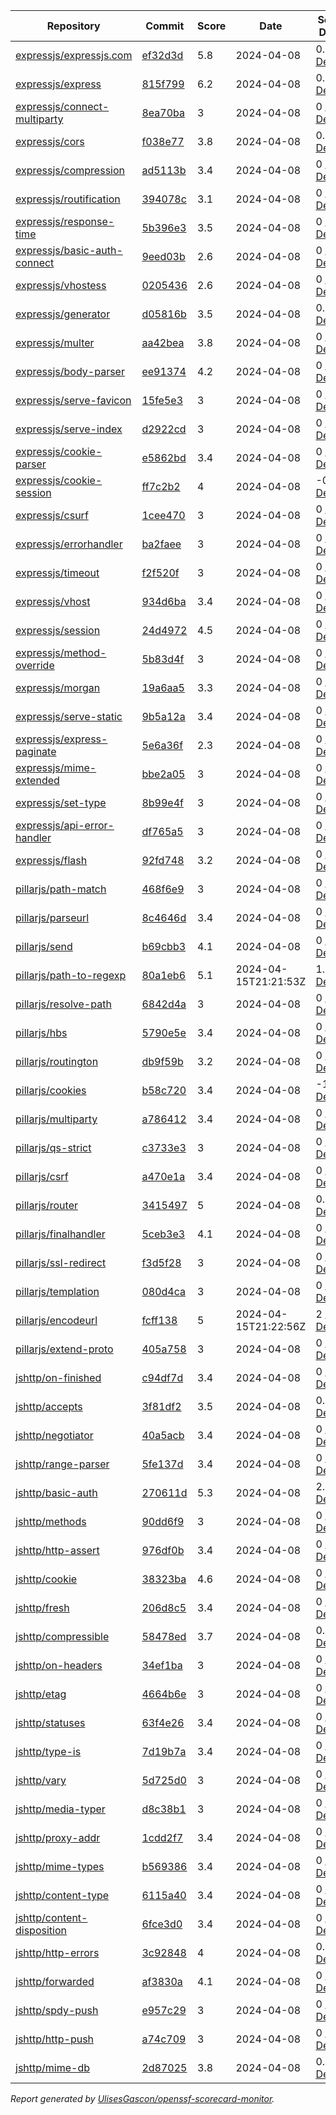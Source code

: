 <!-- OPENSSF-SCORECARD-MONITOR:START -->

| Repository | Commit | Score | Date | Score Delta | Report | StepSecurity |
| -- | -- | -- | -- | -- | -- | -- |
| [expressjs/expressjs.com](https://github.com/expressjs/expressjs.com) | [ef32d3d](https://github.com/expressjs/expressjs.com/commit/ef32d3da6bc087a837d5b5eaab8ef961fe2c5c46) | 5.8 | 2024-04-08 | 0.1 / [Details](https://kooltheba.github.io/openssf-scorecard-api-visualizer/#/projects/github.com/expressjs/expressjs.com/compare/9afb59956010574d93038879d7588d9ce539dd04/ef32d3da6bc087a837d5b5eaab8ef961fe2c5c46) | [View](https://kooltheba.github.io/openssf-scorecard-api-visualizer/#/projects/github.com/expressjs/expressjs.com/commit/ef32d3da6bc087a837d5b5eaab8ef961fe2c5c46) | [Fix it](https://app.stepsecurity.io/securerepo?repo=expressjs/expressjs.com) |
| [expressjs/express](https://github.com/expressjs/express) | [815f799](https://github.com/expressjs/express/commit/815f799310a5627c000d4a5156c1c958e4947b4c) | 6.2 | 2024-04-08 | 0.8 / [Details](https://kooltheba.github.io/openssf-scorecard-api-visualizer/#/projects/github.com/expressjs/express/compare/084e36506a18774f85206a65d8da04dc1107fc1b/815f799310a5627c000d4a5156c1c958e4947b4c) | [View](https://kooltheba.github.io/openssf-scorecard-api-visualizer/#/projects/github.com/expressjs/express/commit/815f799310a5627c000d4a5156c1c958e4947b4c) | [Fix it](https://app.stepsecurity.io/securerepo?repo=expressjs/express) |
| [expressjs/connect-multiparty](https://github.com/expressjs/connect-multiparty) | [8ea70ba](https://github.com/expressjs/connect-multiparty/commit/8ea70ba187673075148d10d7aa80fc113177567a) | 3 | 2024-04-08 | 0 / [Details](https://kooltheba.github.io/openssf-scorecard-api-visualizer/#/projects/github.com/expressjs/connect-multiparty/compare/8ea70ba187673075148d10d7aa80fc113177567a/8ea70ba187673075148d10d7aa80fc113177567a) | [View](https://kooltheba.github.io/openssf-scorecard-api-visualizer/#/projects/github.com/expressjs/connect-multiparty/commit/8ea70ba187673075148d10d7aa80fc113177567a) | [Fix it](https://app.stepsecurity.io/securerepo?repo=expressjs/connect-multiparty) |
| [expressjs/cors](https://github.com/expressjs/cors) | [f038e77](https://github.com/expressjs/cors/commit/f038e7722838fd83935674aa8c5bf452766741fb) | 3.8 | 2024-04-08 | 0.1 / [Details](https://kooltheba.github.io/openssf-scorecard-api-visualizer/#/projects/github.com/expressjs/cors/compare/f038e7722838fd83935674aa8c5bf452766741fb/f038e7722838fd83935674aa8c5bf452766741fb) | [View](https://kooltheba.github.io/openssf-scorecard-api-visualizer/#/projects/github.com/expressjs/cors/commit/f038e7722838fd83935674aa8c5bf452766741fb) | [Fix it](https://app.stepsecurity.io/securerepo?repo=expressjs/cors) |
| [expressjs/compression](https://github.com/expressjs/compression) | [ad5113b](https://github.com/expressjs/compression/commit/ad5113b98cafe1382a0ece30bb4673707ac59ce7) | 3.4 | 2024-04-08 | 0 / [Details](https://kooltheba.github.io/openssf-scorecard-api-visualizer/#/projects/github.com/expressjs/compression/compare/ad5113b98cafe1382a0ece30bb4673707ac59ce7/ad5113b98cafe1382a0ece30bb4673707ac59ce7) | [View](https://kooltheba.github.io/openssf-scorecard-api-visualizer/#/projects/github.com/expressjs/compression/commit/ad5113b98cafe1382a0ece30bb4673707ac59ce7) | [Fix it](https://app.stepsecurity.io/securerepo?repo=expressjs/compression) |
| [expressjs/routification](https://github.com/expressjs/routification) | [394078c](https://github.com/expressjs/routification/commit/394078c1844be7dea9a6c9830490204b708e4422) | 3.1 | 2024-04-08 | 0 / [Details](https://kooltheba.github.io/openssf-scorecard-api-visualizer/#/projects/github.com/expressjs/routification/compare/394078c1844be7dea9a6c9830490204b708e4422/394078c1844be7dea9a6c9830490204b708e4422) | [View](https://kooltheba.github.io/openssf-scorecard-api-visualizer/#/projects/github.com/expressjs/routification/commit/394078c1844be7dea9a6c9830490204b708e4422) | [Fix it](https://app.stepsecurity.io/securerepo?repo=expressjs/routification) |
| [expressjs/response-time](https://github.com/expressjs/response-time) | [5b396e3](https://github.com/expressjs/response-time/commit/5b396e3c87420bdc5a1bd283495de54d4ded4abf) | 3.5 | 2024-04-08 | 0 / [Details](https://kooltheba.github.io/openssf-scorecard-api-visualizer/#/projects/github.com/expressjs/response-time/compare/5b396e3c87420bdc5a1bd283495de54d4ded4abf/5b396e3c87420bdc5a1bd283495de54d4ded4abf) | [View](https://kooltheba.github.io/openssf-scorecard-api-visualizer/#/projects/github.com/expressjs/response-time/commit/5b396e3c87420bdc5a1bd283495de54d4ded4abf) | [Fix it](https://app.stepsecurity.io/securerepo?repo=expressjs/response-time) |
| [expressjs/basic-auth-connect](https://github.com/expressjs/basic-auth-connect) | [9eed03b](https://github.com/expressjs/basic-auth-connect/commit/9eed03bf5edd5fb730d07cc5af0875d4dcf8bd19) | 2.6 | 2024-04-08 | 0 / [Details](https://kooltheba.github.io/openssf-scorecard-api-visualizer/#/projects/github.com/expressjs/basic-auth-connect/compare/9eed03bf5edd5fb730d07cc5af0875d4dcf8bd19/9eed03bf5edd5fb730d07cc5af0875d4dcf8bd19) | [View](https://kooltheba.github.io/openssf-scorecard-api-visualizer/#/projects/github.com/expressjs/basic-auth-connect/commit/9eed03bf5edd5fb730d07cc5af0875d4dcf8bd19) | [Fix it](https://app.stepsecurity.io/securerepo?repo=expressjs/basic-auth-connect) |
| [expressjs/vhostess](https://github.com/expressjs/vhostess) | [0205436](https://github.com/expressjs/vhostess/commit/0205436e583dab87309b4f1c4de8dc5def338021) | 2.6 | 2024-04-08 | 0 / [Details](https://kooltheba.github.io/openssf-scorecard-api-visualizer/#/projects/github.com/expressjs/vhostess/compare/0205436e583dab87309b4f1c4de8dc5def338021/0205436e583dab87309b4f1c4de8dc5def338021) | [View](https://kooltheba.github.io/openssf-scorecard-api-visualizer/#/projects/github.com/expressjs/vhostess/commit/0205436e583dab87309b4f1c4de8dc5def338021) | [Fix it](https://app.stepsecurity.io/securerepo?repo=expressjs/vhostess) |
| [expressjs/generator](https://github.com/expressjs/generator) | [d05816b](https://github.com/expressjs/generator/commit/d05816b936a4d292641a6168390e6ce6a4da328b) | 3.5 | 2024-04-08 | 0.1 / [Details](https://kooltheba.github.io/openssf-scorecard-api-visualizer/#/projects/github.com/expressjs/generator/compare/f20bb379dd5bfb6e0f29996de83a271827c396d0/d05816b936a4d292641a6168390e6ce6a4da328b) | [View](https://kooltheba.github.io/openssf-scorecard-api-visualizer/#/projects/github.com/expressjs/generator/commit/d05816b936a4d292641a6168390e6ce6a4da328b) | [Fix it](https://app.stepsecurity.io/securerepo?repo=expressjs/generator) |
| [expressjs/multer](https://github.com/expressjs/multer) | [aa42bea](https://github.com/expressjs/multer/commit/aa42bea6ac7d0cb8fcb279b15a7278cda805dc63) | 3.8 | 2024-04-08 | 0 / [Details](https://kooltheba.github.io/openssf-scorecard-api-visualizer/#/projects/github.com/expressjs/multer/compare/aa42bea6ac7d0cb8fcb279b15a7278cda805dc63/aa42bea6ac7d0cb8fcb279b15a7278cda805dc63) | [View](https://kooltheba.github.io/openssf-scorecard-api-visualizer/#/projects/github.com/expressjs/multer/commit/aa42bea6ac7d0cb8fcb279b15a7278cda805dc63) | [Fix it](https://app.stepsecurity.io/securerepo?repo=expressjs/multer) |
| [expressjs/body-parser](https://github.com/expressjs/body-parser) | [ee91374](https://github.com/expressjs/body-parser/commit/ee91374eae1555af679550b1d2fb5697d9924109) | 4.2 | 2024-04-08 | 0 / [Details](https://kooltheba.github.io/openssf-scorecard-api-visualizer/#/projects/github.com/expressjs/body-parser/compare/ee91374eae1555af679550b1d2fb5697d9924109/ee91374eae1555af679550b1d2fb5697d9924109) | [View](https://kooltheba.github.io/openssf-scorecard-api-visualizer/#/projects/github.com/expressjs/body-parser/commit/ee91374eae1555af679550b1d2fb5697d9924109) | [Fix it](https://app.stepsecurity.io/securerepo?repo=expressjs/body-parser) |
| [expressjs/serve-favicon](https://github.com/expressjs/serve-favicon) | [15fe5e3](https://github.com/expressjs/serve-favicon/commit/15fe5e3837cef1e88cb4d1112bc2a23674b4834b) | 3 | 2024-04-08 | 0 / [Details](https://kooltheba.github.io/openssf-scorecard-api-visualizer/#/projects/github.com/expressjs/serve-favicon/compare/15fe5e3837cef1e88cb4d1112bc2a23674b4834b/15fe5e3837cef1e88cb4d1112bc2a23674b4834b) | [View](https://kooltheba.github.io/openssf-scorecard-api-visualizer/#/projects/github.com/expressjs/serve-favicon/commit/15fe5e3837cef1e88cb4d1112bc2a23674b4834b) | [Fix it](https://app.stepsecurity.io/securerepo?repo=expressjs/serve-favicon) |
| [expressjs/serve-index](https://github.com/expressjs/serve-index) | [d2922cd](https://github.com/expressjs/serve-index/commit/d2922cd872f8038d4d4c60d936954c35200cfbad) | 3 | 2024-04-08 | 0 / [Details](https://kooltheba.github.io/openssf-scorecard-api-visualizer/#/projects/github.com/expressjs/serve-index/compare/d2922cd872f8038d4d4c60d936954c35200cfbad/d2922cd872f8038d4d4c60d936954c35200cfbad) | [View](https://kooltheba.github.io/openssf-scorecard-api-visualizer/#/projects/github.com/expressjs/serve-index/commit/d2922cd872f8038d4d4c60d936954c35200cfbad) | [Fix it](https://app.stepsecurity.io/securerepo?repo=expressjs/serve-index) |
| [expressjs/cookie-parser](https://github.com/expressjs/cookie-parser) | [e5862bd](https://github.com/expressjs/cookie-parser/commit/e5862bdb0c1130450a5b50bc07719becf0ab8c81) | 3.4 | 2024-04-08 | 0 / [Details](https://kooltheba.github.io/openssf-scorecard-api-visualizer/#/projects/github.com/expressjs/cookie-parser/compare/e5862bdb0c1130450a5b50bc07719becf0ab8c81/e5862bdb0c1130450a5b50bc07719becf0ab8c81) | [View](https://kooltheba.github.io/openssf-scorecard-api-visualizer/#/projects/github.com/expressjs/cookie-parser/commit/e5862bdb0c1130450a5b50bc07719becf0ab8c81) | [Fix it](https://app.stepsecurity.io/securerepo?repo=expressjs/cookie-parser) |
| [expressjs/cookie-session](https://github.com/expressjs/cookie-session) | [ff7c2b2](https://github.com/expressjs/cookie-session/commit/ff7c2b2a9ec223632f83b0eb67a1bd2498d044bd) | 4 | 2024-04-08 | -0.4 / [Details](https://kooltheba.github.io/openssf-scorecard-api-visualizer/#/projects/github.com/expressjs/cookie-session/compare/ff7c2b2a9ec223632f83b0eb67a1bd2498d044bd/ff7c2b2a9ec223632f83b0eb67a1bd2498d044bd) | [View](https://kooltheba.github.io/openssf-scorecard-api-visualizer/#/projects/github.com/expressjs/cookie-session/commit/ff7c2b2a9ec223632f83b0eb67a1bd2498d044bd) | [Fix it](https://app.stepsecurity.io/securerepo?repo=expressjs/cookie-session) |
| [expressjs/csurf](https://github.com/expressjs/csurf) | [1cee470](https://github.com/expressjs/csurf/commit/1cee470c2781727a5cf25a24c4f0fd3207a3ff2b) | 3 | 2024-04-08 | 0 / [Details](https://kooltheba.github.io/openssf-scorecard-api-visualizer/#/projects/github.com/expressjs/csurf/compare/1cee470c2781727a5cf25a24c4f0fd3207a3ff2b/1cee470c2781727a5cf25a24c4f0fd3207a3ff2b) | [View](https://kooltheba.github.io/openssf-scorecard-api-visualizer/#/projects/github.com/expressjs/csurf/commit/1cee470c2781727a5cf25a24c4f0fd3207a3ff2b) | [Fix it](https://app.stepsecurity.io/securerepo?repo=expressjs/csurf) |
| [expressjs/errorhandler](https://github.com/expressjs/errorhandler) | [ba2faee](https://github.com/expressjs/errorhandler/commit/ba2faeec66e8feaa8028c2adeb45b9ca03b70664) | 3 | 2024-04-08 | 0 / [Details](https://kooltheba.github.io/openssf-scorecard-api-visualizer/#/projects/github.com/expressjs/errorhandler/compare/ba2faeec66e8feaa8028c2adeb45b9ca03b70664/ba2faeec66e8feaa8028c2adeb45b9ca03b70664) | [View](https://kooltheba.github.io/openssf-scorecard-api-visualizer/#/projects/github.com/expressjs/errorhandler/commit/ba2faeec66e8feaa8028c2adeb45b9ca03b70664) | [Fix it](https://app.stepsecurity.io/securerepo?repo=expressjs/errorhandler) |
| [expressjs/timeout](https://github.com/expressjs/timeout) | [f2f520f](https://github.com/expressjs/timeout/commit/f2f520f335f2f2ae255d4778e908e8d38e3a4e68) | 3 | 2024-04-08 | 0 / [Details](https://kooltheba.github.io/openssf-scorecard-api-visualizer/#/projects/github.com/expressjs/timeout/compare/f2f520f335f2f2ae255d4778e908e8d38e3a4e68/f2f520f335f2f2ae255d4778e908e8d38e3a4e68) | [View](https://kooltheba.github.io/openssf-scorecard-api-visualizer/#/projects/github.com/expressjs/timeout/commit/f2f520f335f2f2ae255d4778e908e8d38e3a4e68) | [Fix it](https://app.stepsecurity.io/securerepo?repo=expressjs/timeout) |
| [expressjs/vhost](https://github.com/expressjs/vhost) | [934d6ba](https://github.com/expressjs/vhost/commit/934d6ba704eaa0e42033d274044182ce5cb8bd76) | 3.4 | 2024-04-08 | 0 / [Details](https://kooltheba.github.io/openssf-scorecard-api-visualizer/#/projects/github.com/expressjs/vhost/compare/934d6ba704eaa0e42033d274044182ce5cb8bd76/934d6ba704eaa0e42033d274044182ce5cb8bd76) | [View](https://kooltheba.github.io/openssf-scorecard-api-visualizer/#/projects/github.com/expressjs/vhost/commit/934d6ba704eaa0e42033d274044182ce5cb8bd76) | [Fix it](https://app.stepsecurity.io/securerepo?repo=expressjs/vhost) |
| [expressjs/session](https://github.com/expressjs/session) | [24d4972](https://github.com/expressjs/session/commit/24d4972764d2c962f806c38357f257cf97081009) | 4.5 | 2024-04-08 | 0 / [Details](https://kooltheba.github.io/openssf-scorecard-api-visualizer/#/projects/github.com/expressjs/session/compare/24d4972764d2c962f806c38357f257cf97081009/24d4972764d2c962f806c38357f257cf97081009) | [View](https://kooltheba.github.io/openssf-scorecard-api-visualizer/#/projects/github.com/expressjs/session/commit/24d4972764d2c962f806c38357f257cf97081009) | [Fix it](https://app.stepsecurity.io/securerepo?repo=expressjs/session) |
| [expressjs/method-override](https://github.com/expressjs/method-override) | [5b83d4f](https://github.com/expressjs/method-override/commit/5b83d4f0dc3db414df6c7e4a5da93dec170153de) | 3 | 2024-04-08 | 0 / [Details](https://kooltheba.github.io/openssf-scorecard-api-visualizer/#/projects/github.com/expressjs/method-override/compare/5b83d4f0dc3db414df6c7e4a5da93dec170153de/5b83d4f0dc3db414df6c7e4a5da93dec170153de) | [View](https://kooltheba.github.io/openssf-scorecard-api-visualizer/#/projects/github.com/expressjs/method-override/commit/5b83d4f0dc3db414df6c7e4a5da93dec170153de) | [Fix it](https://app.stepsecurity.io/securerepo?repo=expressjs/method-override) |
| [expressjs/morgan](https://github.com/expressjs/morgan) | [19a6aa5](https://github.com/expressjs/morgan/commit/19a6aa5369220b522e9dac007975ee66b1c38283) | 3.3 | 2024-04-08 | 0 / [Details](https://kooltheba.github.io/openssf-scorecard-api-visualizer/#/projects/github.com/expressjs/morgan/compare/19a6aa5369220b522e9dac007975ee66b1c38283/19a6aa5369220b522e9dac007975ee66b1c38283) | [View](https://kooltheba.github.io/openssf-scorecard-api-visualizer/#/projects/github.com/expressjs/morgan/commit/19a6aa5369220b522e9dac007975ee66b1c38283) | [Fix it](https://app.stepsecurity.io/securerepo?repo=expressjs/morgan) |
| [expressjs/serve-static](https://github.com/expressjs/serve-static) | [9b5a12a](https://github.com/expressjs/serve-static/commit/9b5a12a76f4d70530d2d2a8c7742e9158ed3c0a4) | 3.4 | 2024-04-08 | 0 / [Details](https://kooltheba.github.io/openssf-scorecard-api-visualizer/#/projects/github.com/expressjs/serve-static/compare/9b5a12a76f4d70530d2d2a8c7742e9158ed3c0a4/9b5a12a76f4d70530d2d2a8c7742e9158ed3c0a4) | [View](https://kooltheba.github.io/openssf-scorecard-api-visualizer/#/projects/github.com/expressjs/serve-static/commit/9b5a12a76f4d70530d2d2a8c7742e9158ed3c0a4) | [Fix it](https://app.stepsecurity.io/securerepo?repo=expressjs/serve-static) |
| [expressjs/express-paginate](https://github.com/expressjs/express-paginate) | [5e6a36f](https://github.com/expressjs/express-paginate/commit/5e6a36f1d21f1af2a29ab9b1dd5fae9a604dd78c) | 2.3 | 2024-04-08 | 0 / [Details](https://kooltheba.github.io/openssf-scorecard-api-visualizer/#/projects/github.com/expressjs/express-paginate/compare/5e6a36f1d21f1af2a29ab9b1dd5fae9a604dd78c/5e6a36f1d21f1af2a29ab9b1dd5fae9a604dd78c) | [View](https://kooltheba.github.io/openssf-scorecard-api-visualizer/#/projects/github.com/expressjs/express-paginate/commit/5e6a36f1d21f1af2a29ab9b1dd5fae9a604dd78c) | [Fix it](https://app.stepsecurity.io/securerepo?repo=expressjs/express-paginate) |
| [expressjs/mime-extended](https://github.com/expressjs/mime-extended) | [bbe2a05](https://github.com/expressjs/mime-extended/commit/bbe2a050014cf83a7ae9d1b28ff85bac9e1fdb53) | 3 | 2024-04-08 | 0 / [Details](https://kooltheba.github.io/openssf-scorecard-api-visualizer/#/projects/github.com/expressjs/mime-extended/compare/bbe2a050014cf83a7ae9d1b28ff85bac9e1fdb53/bbe2a050014cf83a7ae9d1b28ff85bac9e1fdb53) | [View](https://kooltheba.github.io/openssf-scorecard-api-visualizer/#/projects/github.com/expressjs/mime-extended/commit/bbe2a050014cf83a7ae9d1b28ff85bac9e1fdb53) | [Fix it](https://app.stepsecurity.io/securerepo?repo=expressjs/mime-extended) |
| [expressjs/set-type](https://github.com/expressjs/set-type) | [8b99e4f](https://github.com/expressjs/set-type/commit/8b99e4f2719b53974e15ad88e267ba08b569f65f) | 3 | 2024-04-08 | 0 / [Details](https://kooltheba.github.io/openssf-scorecard-api-visualizer/#/projects/github.com/expressjs/set-type/compare/8b99e4f2719b53974e15ad88e267ba08b569f65f/8b99e4f2719b53974e15ad88e267ba08b569f65f) | [View](https://kooltheba.github.io/openssf-scorecard-api-visualizer/#/projects/github.com/expressjs/set-type/commit/8b99e4f2719b53974e15ad88e267ba08b569f65f) | [Fix it](https://app.stepsecurity.io/securerepo?repo=expressjs/set-type) |
| [expressjs/api-error-handler](https://github.com/expressjs/api-error-handler) | [df765a5](https://github.com/expressjs/api-error-handler/commit/df765a50c0c1de4fdbe4ce9cef2d910df4d8ba3e) | 3 | 2024-04-08 | 0 / [Details](https://kooltheba.github.io/openssf-scorecard-api-visualizer/#/projects/github.com/expressjs/api-error-handler/compare/df765a50c0c1de4fdbe4ce9cef2d910df4d8ba3e/df765a50c0c1de4fdbe4ce9cef2d910df4d8ba3e) | [View](https://kooltheba.github.io/openssf-scorecard-api-visualizer/#/projects/github.com/expressjs/api-error-handler/commit/df765a50c0c1de4fdbe4ce9cef2d910df4d8ba3e) | [Fix it](https://app.stepsecurity.io/securerepo?repo=expressjs/api-error-handler) |
| [expressjs/flash](https://github.com/expressjs/flash) | [92fd748](https://github.com/expressjs/flash/commit/92fd748feb60c9a277622ce75ef7091735796af9) | 3.2 | 2024-04-08 | 0 / [Details](https://kooltheba.github.io/openssf-scorecard-api-visualizer/#/projects/github.com/expressjs/flash/compare/92fd748feb60c9a277622ce75ef7091735796af9/92fd748feb60c9a277622ce75ef7091735796af9) | [View](https://kooltheba.github.io/openssf-scorecard-api-visualizer/#/projects/github.com/expressjs/flash/commit/92fd748feb60c9a277622ce75ef7091735796af9) | [Fix it](https://app.stepsecurity.io/securerepo?repo=expressjs/flash) |
| [pillarjs/path-match](https://github.com/pillarjs/path-match) | [468f6e9](https://github.com/pillarjs/path-match/commit/468f6e92980f781498711fbf28cbc29037b11704) | 3 | 2024-04-08 | 0 / [Details](https://kooltheba.github.io/openssf-scorecard-api-visualizer/#/projects/github.com/pillarjs/path-match/compare/468f6e92980f781498711fbf28cbc29037b11704/468f6e92980f781498711fbf28cbc29037b11704) | [View](https://kooltheba.github.io/openssf-scorecard-api-visualizer/#/projects/github.com/pillarjs/path-match/commit/468f6e92980f781498711fbf28cbc29037b11704) | [Fix it](https://app.stepsecurity.io/securerepo?repo=pillarjs/path-match) |
| [pillarjs/parseurl](https://github.com/pillarjs/parseurl) | [8c4646d](https://github.com/pillarjs/parseurl/commit/8c4646db401673554228635b40fe104b0ed18fae) | 3.4 | 2024-04-08 | 0 / [Details](https://kooltheba.github.io/openssf-scorecard-api-visualizer/#/projects/github.com/pillarjs/parseurl/compare/8c4646db401673554228635b40fe104b0ed18fae/8c4646db401673554228635b40fe104b0ed18fae) | [View](https://kooltheba.github.io/openssf-scorecard-api-visualizer/#/projects/github.com/pillarjs/parseurl/commit/8c4646db401673554228635b40fe104b0ed18fae) | [Fix it](https://app.stepsecurity.io/securerepo?repo=pillarjs/parseurl) |
| [pillarjs/send](https://github.com/pillarjs/send) | [b69cbb3](https://github.com/pillarjs/send/commit/b69cbb3dc4c09c37917d08a4c13fcd1bac97ade5) | 4.1 | 2024-04-08 | 0 / [Details](https://kooltheba.github.io/openssf-scorecard-api-visualizer/#/projects/github.com/pillarjs/send/compare/b69cbb3dc4c09c37917d08a4c13fcd1bac97ade5/b69cbb3dc4c09c37917d08a4c13fcd1bac97ade5) | [View](https://kooltheba.github.io/openssf-scorecard-api-visualizer/#/projects/github.com/pillarjs/send/commit/b69cbb3dc4c09c37917d08a4c13fcd1bac97ade5) | [Fix it](https://app.stepsecurity.io/securerepo?repo=pillarjs/send) |
| [pillarjs/path-to-regexp](https://github.com/pillarjs/path-to-regexp) | [80a1eb6](https://github.com/pillarjs/path-to-regexp/commit/80a1eb6c5dd32e3f61f4f6fcbce74ef2adaa9a69) | 5.1 | 2024-04-15T21:21:53Z | 1.7 / [Details](https://kooltheba.github.io/openssf-scorecard-api-visualizer/#/projects/github.com/pillarjs/path-to-regexp/compare/c7ec332e87d8560673884d5629e1cb23cb03cb87/80a1eb6c5dd32e3f61f4f6fcbce74ef2adaa9a69) | [View](https://kooltheba.github.io/openssf-scorecard-api-visualizer/#/projects/github.com/pillarjs/path-to-regexp/commit/80a1eb6c5dd32e3f61f4f6fcbce74ef2adaa9a69) | [Fix it](https://app.stepsecurity.io/securerepo?repo=pillarjs/path-to-regexp) |
| [pillarjs/resolve-path](https://github.com/pillarjs/resolve-path) | [6842d4a](https://github.com/pillarjs/resolve-path/commit/6842d4a5ffaca3bb4b80c136ff47dd3a6a6c420c) | 3 | 2024-04-08 | 0 / [Details](https://kooltheba.github.io/openssf-scorecard-api-visualizer/#/projects/github.com/pillarjs/resolve-path/compare/6842d4a5ffaca3bb4b80c136ff47dd3a6a6c420c/6842d4a5ffaca3bb4b80c136ff47dd3a6a6c420c) | [View](https://kooltheba.github.io/openssf-scorecard-api-visualizer/#/projects/github.com/pillarjs/resolve-path/commit/6842d4a5ffaca3bb4b80c136ff47dd3a6a6c420c) | [Fix it](https://app.stepsecurity.io/securerepo?repo=pillarjs/resolve-path) |
| [pillarjs/hbs](https://github.com/pillarjs/hbs) | [5790e5e](https://github.com/pillarjs/hbs/commit/5790e5e1debc3990ee17b9cb26edfb95ac75ae41) | 3.4 | 2024-04-08 | 0 / [Details](https://kooltheba.github.io/openssf-scorecard-api-visualizer/#/projects/github.com/pillarjs/hbs/compare/5790e5e1debc3990ee17b9cb26edfb95ac75ae41/5790e5e1debc3990ee17b9cb26edfb95ac75ae41) | [View](https://kooltheba.github.io/openssf-scorecard-api-visualizer/#/projects/github.com/pillarjs/hbs/commit/5790e5e1debc3990ee17b9cb26edfb95ac75ae41) | [Fix it](https://app.stepsecurity.io/securerepo?repo=pillarjs/hbs) |
| [pillarjs/routington](https://github.com/pillarjs/routington) | [db9f59b](https://github.com/pillarjs/routington/commit/db9f59bf21cb2a5f2f9cb8e3215edbf4654d0faa) | 3.2 | 2024-04-08 | 0 / [Details](https://kooltheba.github.io/openssf-scorecard-api-visualizer/#/projects/github.com/pillarjs/routington/compare/db9f59bf21cb2a5f2f9cb8e3215edbf4654d0faa/db9f59bf21cb2a5f2f9cb8e3215edbf4654d0faa) | [View](https://kooltheba.github.io/openssf-scorecard-api-visualizer/#/projects/github.com/pillarjs/routington/commit/db9f59bf21cb2a5f2f9cb8e3215edbf4654d0faa) | [Fix it](https://app.stepsecurity.io/securerepo?repo=pillarjs/routington) |
| [pillarjs/cookies](https://github.com/pillarjs/cookies) | [b58c720](https://github.com/pillarjs/cookies/commit/b58c7207bb80a900f8db527bc847b4e0a8d49009) | 3.4 | 2024-04-08 | -1 / [Details](https://kooltheba.github.io/openssf-scorecard-api-visualizer/#/projects/github.com/pillarjs/cookies/compare/b58c7207bb80a900f8db527bc847b4e0a8d49009/b58c7207bb80a900f8db527bc847b4e0a8d49009) | [View](https://kooltheba.github.io/openssf-scorecard-api-visualizer/#/projects/github.com/pillarjs/cookies/commit/b58c7207bb80a900f8db527bc847b4e0a8d49009) | [Fix it](https://app.stepsecurity.io/securerepo?repo=pillarjs/cookies) |
| [pillarjs/multiparty](https://github.com/pillarjs/multiparty) | [a786412](https://github.com/pillarjs/multiparty/commit/a786412b1c959cd2fef9190f778f599a8c059f3a) | 3.4 | 2024-04-08 | 0 / [Details](https://kooltheba.github.io/openssf-scorecard-api-visualizer/#/projects/github.com/pillarjs/multiparty/compare/a786412b1c959cd2fef9190f778f599a8c059f3a/a786412b1c959cd2fef9190f778f599a8c059f3a) | [View](https://kooltheba.github.io/openssf-scorecard-api-visualizer/#/projects/github.com/pillarjs/multiparty/commit/a786412b1c959cd2fef9190f778f599a8c059f3a) | [Fix it](https://app.stepsecurity.io/securerepo?repo=pillarjs/multiparty) |
| [pillarjs/qs-strict](https://github.com/pillarjs/qs-strict) | [c3733e3](https://github.com/pillarjs/qs-strict/commit/c3733e39af50c4b52922e93252b765d1e5da54de) | 3 | 2024-04-08 | 0 / [Details](https://kooltheba.github.io/openssf-scorecard-api-visualizer/#/projects/github.com/pillarjs/qs-strict/compare/c3733e39af50c4b52922e93252b765d1e5da54de/c3733e39af50c4b52922e93252b765d1e5da54de) | [View](https://kooltheba.github.io/openssf-scorecard-api-visualizer/#/projects/github.com/pillarjs/qs-strict/commit/c3733e39af50c4b52922e93252b765d1e5da54de) | [Fix it](https://app.stepsecurity.io/securerepo?repo=pillarjs/qs-strict) |
| [pillarjs/csrf](https://github.com/pillarjs/csrf) | [a470e1a](https://github.com/pillarjs/csrf/commit/a470e1a6f789f2d8648301b23f22874559309e3a) | 3.4 | 2024-04-08 | 0 / [Details](https://kooltheba.github.io/openssf-scorecard-api-visualizer/#/projects/github.com/pillarjs/csrf/compare/a470e1a6f789f2d8648301b23f22874559309e3a/a470e1a6f789f2d8648301b23f22874559309e3a) | [View](https://kooltheba.github.io/openssf-scorecard-api-visualizer/#/projects/github.com/pillarjs/csrf/commit/a470e1a6f789f2d8648301b23f22874559309e3a) | [Fix it](https://app.stepsecurity.io/securerepo?repo=pillarjs/csrf) |
| [pillarjs/router](https://github.com/pillarjs/router) | [3415497](https://github.com/pillarjs/router/commit/3415497c32fbd24d934d97a880968cc37558e5ac) | 5 | 2024-04-08 | 0.9 / [Details](https://kooltheba.github.io/openssf-scorecard-api-visualizer/#/projects/github.com/pillarjs/router/compare/86a5f765838d863419c75e80a4f1dda9759657b7/3415497c32fbd24d934d97a880968cc37558e5ac) | [View](https://kooltheba.github.io/openssf-scorecard-api-visualizer/#/projects/github.com/pillarjs/router/commit/3415497c32fbd24d934d97a880968cc37558e5ac) | [Fix it](https://app.stepsecurity.io/securerepo?repo=pillarjs/router) |
| [pillarjs/finalhandler](https://github.com/pillarjs/finalhandler) | [5ceb3e3](https://github.com/pillarjs/finalhandler/commit/5ceb3e3e2482404cb71e9810bd10a422fe748f20) | 4.1 | 2024-04-08 | 0 / [Details](https://kooltheba.github.io/openssf-scorecard-api-visualizer/#/projects/github.com/pillarjs/finalhandler/compare/5ceb3e3e2482404cb71e9810bd10a422fe748f20/5ceb3e3e2482404cb71e9810bd10a422fe748f20) | [View](https://kooltheba.github.io/openssf-scorecard-api-visualizer/#/projects/github.com/pillarjs/finalhandler/commit/5ceb3e3e2482404cb71e9810bd10a422fe748f20) | [Fix it](https://app.stepsecurity.io/securerepo?repo=pillarjs/finalhandler) |
| [pillarjs/ssl-redirect](https://github.com/pillarjs/ssl-redirect) | [f3d5f28](https://github.com/pillarjs/ssl-redirect/commit/f3d5f286c795c7a04a5eddc92a8841c1e5fe57e2) | 3 | 2024-04-08 | 0 / [Details](https://kooltheba.github.io/openssf-scorecard-api-visualizer/#/projects/github.com/pillarjs/ssl-redirect/compare/f3d5f286c795c7a04a5eddc92a8841c1e5fe57e2/f3d5f286c795c7a04a5eddc92a8841c1e5fe57e2) | [View](https://kooltheba.github.io/openssf-scorecard-api-visualizer/#/projects/github.com/pillarjs/ssl-redirect/commit/f3d5f286c795c7a04a5eddc92a8841c1e5fe57e2) | [Fix it](https://app.stepsecurity.io/securerepo?repo=pillarjs/ssl-redirect) |
| [pillarjs/templation](https://github.com/pillarjs/templation) | [080d4ca](https://github.com/pillarjs/templation/commit/080d4ca68dadb7c4b469cf887729a9c59e026946) | 3 | 2024-04-08 | 0 / [Details](https://kooltheba.github.io/openssf-scorecard-api-visualizer/#/projects/github.com/pillarjs/templation/compare/080d4ca68dadb7c4b469cf887729a9c59e026946/080d4ca68dadb7c4b469cf887729a9c59e026946) | [View](https://kooltheba.github.io/openssf-scorecard-api-visualizer/#/projects/github.com/pillarjs/templation/commit/080d4ca68dadb7c4b469cf887729a9c59e026946) | [Fix it](https://app.stepsecurity.io/securerepo?repo=pillarjs/templation) |
| [pillarjs/encodeurl](https://github.com/pillarjs/encodeurl) | [fcff138](https://github.com/pillarjs/encodeurl/commit/fcff1380e788dd83609c9bec7e2f1ca72759c037) | 5 | 2024-04-15T21:22:56Z | 2 / [Details](https://kooltheba.github.io/openssf-scorecard-api-visualizer/#/projects/github.com/pillarjs/encodeurl/compare/75ca5615c322ce8ee626e1c4de4d65f6e7d489f6/fcff1380e788dd83609c9bec7e2f1ca72759c037) | [View](https://kooltheba.github.io/openssf-scorecard-api-visualizer/#/projects/github.com/pillarjs/encodeurl/commit/fcff1380e788dd83609c9bec7e2f1ca72759c037) | [Fix it](https://app.stepsecurity.io/securerepo?repo=pillarjs/encodeurl) |
| [pillarjs/extend-proto](https://github.com/pillarjs/extend-proto) | [405a758](https://github.com/pillarjs/extend-proto/commit/405a758829149480e6b2e9ba5e57d929587a1d7f) | 3 | 2024-04-08 | 0 / [Details](https://kooltheba.github.io/openssf-scorecard-api-visualizer/#/projects/github.com/pillarjs/extend-proto/compare/405a758829149480e6b2e9ba5e57d929587a1d7f/405a758829149480e6b2e9ba5e57d929587a1d7f) | [View](https://kooltheba.github.io/openssf-scorecard-api-visualizer/#/projects/github.com/pillarjs/extend-proto/commit/405a758829149480e6b2e9ba5e57d929587a1d7f) | [Fix it](https://app.stepsecurity.io/securerepo?repo=pillarjs/extend-proto) |
| [jshttp/on-finished](https://github.com/jshttp/on-finished) | [c94df7d](https://github.com/jshttp/on-finished/commit/c94df7d1692539d2504ccf46ceea8e8913ebe0a0) | 3.4 | 2024-04-08 | 0 / [Details](https://kooltheba.github.io/openssf-scorecard-api-visualizer/#/projects/github.com/jshttp/on-finished/compare/c94df7d1692539d2504ccf46ceea8e8913ebe0a0/c94df7d1692539d2504ccf46ceea8e8913ebe0a0) | [View](https://kooltheba.github.io/openssf-scorecard-api-visualizer/#/projects/github.com/jshttp/on-finished/commit/c94df7d1692539d2504ccf46ceea8e8913ebe0a0) | [Fix it](https://app.stepsecurity.io/securerepo?repo=jshttp/on-finished) |
| [jshttp/accepts](https://github.com/jshttp/accepts) | [3f81df2](https://github.com/jshttp/accepts/commit/3f81df2adfd910c304a25d5c3623ce369ae01b0a) | 3.5 | 2024-04-08 | 0.1 / [Details](https://kooltheba.github.io/openssf-scorecard-api-visualizer/#/projects/github.com/jshttp/accepts/compare/f69c19e459bd501e59fb0b1a40b7471bb578113a/3f81df2adfd910c304a25d5c3623ce369ae01b0a) | [View](https://kooltheba.github.io/openssf-scorecard-api-visualizer/#/projects/github.com/jshttp/accepts/commit/3f81df2adfd910c304a25d5c3623ce369ae01b0a) | [Fix it](https://app.stepsecurity.io/securerepo?repo=jshttp/accepts) |
| [jshttp/negotiator](https://github.com/jshttp/negotiator) | [40a5acb](https://github.com/jshttp/negotiator/commit/40a5acb0c878cca951bc44d1d9e2ab1f90ae813e) | 3.4 | 2024-04-08 | 0 / [Details](https://kooltheba.github.io/openssf-scorecard-api-visualizer/#/projects/github.com/jshttp/negotiator/compare/40a5acb0c878cca951bc44d1d9e2ab1f90ae813e/40a5acb0c878cca951bc44d1d9e2ab1f90ae813e) | [View](https://kooltheba.github.io/openssf-scorecard-api-visualizer/#/projects/github.com/jshttp/negotiator/commit/40a5acb0c878cca951bc44d1d9e2ab1f90ae813e) | [Fix it](https://app.stepsecurity.io/securerepo?repo=jshttp/negotiator) |
| [jshttp/range-parser](https://github.com/jshttp/range-parser) | [5fe137d](https://github.com/jshttp/range-parser/commit/5fe137dbf0b4ab6e887207895a839d1a0e4d6036) | 3.4 | 2024-04-08 | 0 / [Details](https://kooltheba.github.io/openssf-scorecard-api-visualizer/#/projects/github.com/jshttp/range-parser/compare/5fe137dbf0b4ab6e887207895a839d1a0e4d6036/5fe137dbf0b4ab6e887207895a839d1a0e4d6036) | [View](https://kooltheba.github.io/openssf-scorecard-api-visualizer/#/projects/github.com/jshttp/range-parser/commit/5fe137dbf0b4ab6e887207895a839d1a0e4d6036) | [Fix it](https://app.stepsecurity.io/securerepo?repo=jshttp/range-parser) |
| [jshttp/basic-auth](https://github.com/jshttp/basic-auth) | [270611d](https://github.com/jshttp/basic-auth/commit/270611d8098c4b8e1519cca8cffb308c3b2d5885) | 5.3 | 2024-04-08 | 2.3 / [Details](https://kooltheba.github.io/openssf-scorecard-api-visualizer/#/projects/github.com/jshttp/basic-auth/compare/e8a29f94dc7c05b5858b08090386338af010ce49/270611d8098c4b8e1519cca8cffb308c3b2d5885) | [View](https://kooltheba.github.io/openssf-scorecard-api-visualizer/#/projects/github.com/jshttp/basic-auth/commit/270611d8098c4b8e1519cca8cffb308c3b2d5885) | [Fix it](https://app.stepsecurity.io/securerepo?repo=jshttp/basic-auth) |
| [jshttp/methods](https://github.com/jshttp/methods) | [90dd6f9](https://github.com/jshttp/methods/commit/90dd6f9a046fffaf158287cb19eee686d17e7cde) | 3 | 2024-04-08 | 0 / [Details](https://kooltheba.github.io/openssf-scorecard-api-visualizer/#/projects/github.com/jshttp/methods/compare/90dd6f9a046fffaf158287cb19eee686d17e7cde/90dd6f9a046fffaf158287cb19eee686d17e7cde) | [View](https://kooltheba.github.io/openssf-scorecard-api-visualizer/#/projects/github.com/jshttp/methods/commit/90dd6f9a046fffaf158287cb19eee686d17e7cde) | [Fix it](https://app.stepsecurity.io/securerepo?repo=jshttp/methods) |
| [jshttp/http-assert](https://github.com/jshttp/http-assert) | [976df0b](https://github.com/jshttp/http-assert/commit/976df0b5017be9ee53d8d17ff0d2c03aa8b689e4) | 3.4 | 2024-04-08 | 0 / [Details](https://kooltheba.github.io/openssf-scorecard-api-visualizer/#/projects/github.com/jshttp/http-assert/compare/976df0b5017be9ee53d8d17ff0d2c03aa8b689e4/976df0b5017be9ee53d8d17ff0d2c03aa8b689e4) | [View](https://kooltheba.github.io/openssf-scorecard-api-visualizer/#/projects/github.com/jshttp/http-assert/commit/976df0b5017be9ee53d8d17ff0d2c03aa8b689e4) | [Fix it](https://app.stepsecurity.io/securerepo?repo=jshttp/http-assert) |
| [jshttp/cookie](https://github.com/jshttp/cookie) | [38323ba](https://github.com/jshttp/cookie/commit/38323bad3aa04bce840103ff6075bc05cc0bf884) | 4.6 | 2024-04-08 | 0 / [Details](https://kooltheba.github.io/openssf-scorecard-api-visualizer/#/projects/github.com/jshttp/cookie/compare/38323bad3aa04bce840103ff6075bc05cc0bf884/38323bad3aa04bce840103ff6075bc05cc0bf884) | [View](https://kooltheba.github.io/openssf-scorecard-api-visualizer/#/projects/github.com/jshttp/cookie/commit/38323bad3aa04bce840103ff6075bc05cc0bf884) | [Fix it](https://app.stepsecurity.io/securerepo?repo=jshttp/cookie) |
| [jshttp/fresh](https://github.com/jshttp/fresh) | [206d8c5](https://github.com/jshttp/fresh/commit/206d8c5dbe5022d05f5473481852e393bbb2194e) | 3.4 | 2024-04-08 | 0 / [Details](https://kooltheba.github.io/openssf-scorecard-api-visualizer/#/projects/github.com/jshttp/fresh/compare/206d8c5dbe5022d05f5473481852e393bbb2194e/206d8c5dbe5022d05f5473481852e393bbb2194e) | [View](https://kooltheba.github.io/openssf-scorecard-api-visualizer/#/projects/github.com/jshttp/fresh/commit/206d8c5dbe5022d05f5473481852e393bbb2194e) | [Fix it](https://app.stepsecurity.io/securerepo?repo=jshttp/fresh) |
| [jshttp/compressible](https://github.com/jshttp/compressible) | [58478ed](https://github.com/jshttp/compressible/commit/58478edd6d9b6556b6833b8bdd305fe85edaf74d) | 3.7 | 2024-04-08 | 0.3 / [Details](https://kooltheba.github.io/openssf-scorecard-api-visualizer/#/projects/github.com/jshttp/compressible/compare/89b61014fb82f0c64b42acef12d161dee48fb58e/58478edd6d9b6556b6833b8bdd305fe85edaf74d) | [View](https://kooltheba.github.io/openssf-scorecard-api-visualizer/#/projects/github.com/jshttp/compressible/commit/58478edd6d9b6556b6833b8bdd305fe85edaf74d) | [Fix it](https://app.stepsecurity.io/securerepo?repo=jshttp/compressible) |
| [jshttp/on-headers](https://github.com/jshttp/on-headers) | [34ef1ba](https://github.com/jshttp/on-headers/commit/34ef1bad7f5fff187bce0a635aca91892b220d2f) | 3 | 2024-04-08 | 0 / [Details](https://kooltheba.github.io/openssf-scorecard-api-visualizer/#/projects/github.com/jshttp/on-headers/compare/34ef1bad7f5fff187bce0a635aca91892b220d2f/34ef1bad7f5fff187bce0a635aca91892b220d2f) | [View](https://kooltheba.github.io/openssf-scorecard-api-visualizer/#/projects/github.com/jshttp/on-headers/commit/34ef1bad7f5fff187bce0a635aca91892b220d2f) | [Fix it](https://app.stepsecurity.io/securerepo?repo=jshttp/on-headers) |
| [jshttp/etag](https://github.com/jshttp/etag) | [4664b6e](https://github.com/jshttp/etag/commit/4664b6e53c85a56521076f9c5004dd9626ae10c8) | 3 | 2024-04-08 | 0 / [Details](https://kooltheba.github.io/openssf-scorecard-api-visualizer/#/projects/github.com/jshttp/etag/compare/4664b6e53c85a56521076f9c5004dd9626ae10c8/4664b6e53c85a56521076f9c5004dd9626ae10c8) | [View](https://kooltheba.github.io/openssf-scorecard-api-visualizer/#/projects/github.com/jshttp/etag/commit/4664b6e53c85a56521076f9c5004dd9626ae10c8) | [Fix it](https://app.stepsecurity.io/securerepo?repo=jshttp/etag) |
| [jshttp/statuses](https://github.com/jshttp/statuses) | [63f4e26](https://github.com/jshttp/statuses/commit/63f4e26daf244fb480fa8db9ca8e2b5647f390fa) | 3.4 | 2024-04-08 | 0 / [Details](https://kooltheba.github.io/openssf-scorecard-api-visualizer/#/projects/github.com/jshttp/statuses/compare/454ceb6e0bfea4f889be244de2538df8afb4dc2a/63f4e26daf244fb480fa8db9ca8e2b5647f390fa) | [View](https://kooltheba.github.io/openssf-scorecard-api-visualizer/#/projects/github.com/jshttp/statuses/commit/63f4e26daf244fb480fa8db9ca8e2b5647f390fa) | [Fix it](https://app.stepsecurity.io/securerepo?repo=jshttp/statuses) |
| [jshttp/type-is](https://github.com/jshttp/type-is) | [7d19b7a](https://github.com/jshttp/type-is/commit/7d19b7aab1ad671f59ba157ae0640cd4b1302ca5) | 3.4 | 2024-04-08 | 0 / [Details](https://kooltheba.github.io/openssf-scorecard-api-visualizer/#/projects/github.com/jshttp/type-is/compare/7d19b7aab1ad671f59ba157ae0640cd4b1302ca5/7d19b7aab1ad671f59ba157ae0640cd4b1302ca5) | [View](https://kooltheba.github.io/openssf-scorecard-api-visualizer/#/projects/github.com/jshttp/type-is/commit/7d19b7aab1ad671f59ba157ae0640cd4b1302ca5) | [Fix it](https://app.stepsecurity.io/securerepo?repo=jshttp/type-is) |
| [jshttp/vary](https://github.com/jshttp/vary) | [5d725d0](https://github.com/jshttp/vary/commit/5d725d059b3871025cf753e9dfa08924d0bcfa8f) | 3 | 2024-04-08 | 0 / [Details](https://kooltheba.github.io/openssf-scorecard-api-visualizer/#/projects/github.com/jshttp/vary/compare/5d725d059b3871025cf753e9dfa08924d0bcfa8f/5d725d059b3871025cf753e9dfa08924d0bcfa8f) | [View](https://kooltheba.github.io/openssf-scorecard-api-visualizer/#/projects/github.com/jshttp/vary/commit/5d725d059b3871025cf753e9dfa08924d0bcfa8f) | [Fix it](https://app.stepsecurity.io/securerepo?repo=jshttp/vary) |
| [jshttp/media-typer](https://github.com/jshttp/media-typer) | [d8c38b1](https://github.com/jshttp/media-typer/commit/d8c38b1afbc39e0052483d60d56646296de0f35c) | 3 | 2024-04-08 | 0 / [Details](https://kooltheba.github.io/openssf-scorecard-api-visualizer/#/projects/github.com/jshttp/media-typer/compare/d8c38b1afbc39e0052483d60d56646296de0f35c/d8c38b1afbc39e0052483d60d56646296de0f35c) | [View](https://kooltheba.github.io/openssf-scorecard-api-visualizer/#/projects/github.com/jshttp/media-typer/commit/d8c38b1afbc39e0052483d60d56646296de0f35c) | [Fix it](https://app.stepsecurity.io/securerepo?repo=jshttp/media-typer) |
| [jshttp/proxy-addr](https://github.com/jshttp/proxy-addr) | [1cdd2f7](https://github.com/jshttp/proxy-addr/commit/1cdd2f78e0fcc23ceae4723e6b837345c2499772) | 3.4 | 2024-04-08 | 0 / [Details](https://kooltheba.github.io/openssf-scorecard-api-visualizer/#/projects/github.com/jshttp/proxy-addr/compare/1cdd2f78e0fcc23ceae4723e6b837345c2499772/1cdd2f78e0fcc23ceae4723e6b837345c2499772) | [View](https://kooltheba.github.io/openssf-scorecard-api-visualizer/#/projects/github.com/jshttp/proxy-addr/commit/1cdd2f78e0fcc23ceae4723e6b837345c2499772) | [Fix it](https://app.stepsecurity.io/securerepo?repo=jshttp/proxy-addr) |
| [jshttp/mime-types](https://github.com/jshttp/mime-types) | [b569386](https://github.com/jshttp/mime-types/commit/b569386211417739ca6cd16808327160bd247ee8) | 3.4 | 2024-04-08 | 0 / [Details](https://kooltheba.github.io/openssf-scorecard-api-visualizer/#/projects/github.com/jshttp/mime-types/compare/c77d6b02139075e4f63230a970411b3c92d066e2/b569386211417739ca6cd16808327160bd247ee8) | [View](https://kooltheba.github.io/openssf-scorecard-api-visualizer/#/projects/github.com/jshttp/mime-types/commit/b569386211417739ca6cd16808327160bd247ee8) | [Fix it](https://app.stepsecurity.io/securerepo?repo=jshttp/mime-types) |
| [jshttp/content-type](https://github.com/jshttp/content-type) | [6115a40](https://github.com/jshttp/content-type/commit/6115a4064e4dfd9845241c3f89c233ee2423deeb) | 3.4 | 2024-04-08 | 0 / [Details](https://kooltheba.github.io/openssf-scorecard-api-visualizer/#/projects/github.com/jshttp/content-type/compare/6115a4064e4dfd9845241c3f89c233ee2423deeb/6115a4064e4dfd9845241c3f89c233ee2423deeb) | [View](https://kooltheba.github.io/openssf-scorecard-api-visualizer/#/projects/github.com/jshttp/content-type/commit/6115a4064e4dfd9845241c3f89c233ee2423deeb) | [Fix it](https://app.stepsecurity.io/securerepo?repo=jshttp/content-type) |
| [jshttp/content-disposition](https://github.com/jshttp/content-disposition) | [6fce3d0](https://github.com/jshttp/content-disposition/commit/6fce3d00ca7a5937e74422f1127017156f8e028c) | 3.4 | 2024-04-08 | 0 / [Details](https://kooltheba.github.io/openssf-scorecard-api-visualizer/#/projects/github.com/jshttp/content-disposition/compare/73bf21e7c3f55f754932844584061027767289f4/6fce3d00ca7a5937e74422f1127017156f8e028c) | [View](https://kooltheba.github.io/openssf-scorecard-api-visualizer/#/projects/github.com/jshttp/content-disposition/commit/6fce3d00ca7a5937e74422f1127017156f8e028c) | [Fix it](https://app.stepsecurity.io/securerepo?repo=jshttp/content-disposition) |
| [jshttp/http-errors](https://github.com/jshttp/http-errors) | [3c92848](https://github.com/jshttp/http-errors/commit/3c9284879c0aa0e462047fec9e4f5d836a3600cd) | 4 | 2024-04-08 | 0.1 / [Details](https://kooltheba.github.io/openssf-scorecard-api-visualizer/#/projects/github.com/jshttp/http-errors/compare/206aa2c15635dc1212c06c279540972aa90e23ea/3c9284879c0aa0e462047fec9e4f5d836a3600cd) | [View](https://kooltheba.github.io/openssf-scorecard-api-visualizer/#/projects/github.com/jshttp/http-errors/commit/3c9284879c0aa0e462047fec9e4f5d836a3600cd) | [Fix it](https://app.stepsecurity.io/securerepo?repo=jshttp/http-errors) |
| [jshttp/forwarded](https://github.com/jshttp/forwarded) | [af3830a](https://github.com/jshttp/forwarded/commit/af3830a175dbe316be3d943f505171c73853eb04) | 4.1 | 2024-04-08 | 0 / [Details](https://kooltheba.github.io/openssf-scorecard-api-visualizer/#/projects/github.com/jshttp/forwarded/compare/af3830a175dbe316be3d943f505171c73853eb04/af3830a175dbe316be3d943f505171c73853eb04) | [View](https://kooltheba.github.io/openssf-scorecard-api-visualizer/#/projects/github.com/jshttp/forwarded/commit/af3830a175dbe316be3d943f505171c73853eb04) | [Fix it](https://app.stepsecurity.io/securerepo?repo=jshttp/forwarded) |
| [jshttp/spdy-push](https://github.com/jshttp/spdy-push) | [e957c29](https://github.com/jshttp/spdy-push/commit/e957c298996ed43b646fa25d79dad769fd889724) | 3 | 2024-04-08 | 0 / [Details](https://kooltheba.github.io/openssf-scorecard-api-visualizer/#/projects/github.com/jshttp/spdy-push/compare/e957c298996ed43b646fa25d79dad769fd889724/e957c298996ed43b646fa25d79dad769fd889724) | [View](https://kooltheba.github.io/openssf-scorecard-api-visualizer/#/projects/github.com/jshttp/spdy-push/commit/e957c298996ed43b646fa25d79dad769fd889724) | [Fix it](https://app.stepsecurity.io/securerepo?repo=jshttp/spdy-push) |
| [jshttp/http-push](https://github.com/jshttp/http-push) | [a74c709](https://github.com/jshttp/http-push/commit/a74c709b485466d0fc13f8ba75a15e54b0f6d5c1) | 3 | 2024-04-08 | 0 / [Details](https://kooltheba.github.io/openssf-scorecard-api-visualizer/#/projects/github.com/jshttp/http-push/compare/a74c709b485466d0fc13f8ba75a15e54b0f6d5c1/a74c709b485466d0fc13f8ba75a15e54b0f6d5c1) | [View](https://kooltheba.github.io/openssf-scorecard-api-visualizer/#/projects/github.com/jshttp/http-push/commit/a74c709b485466d0fc13f8ba75a15e54b0f6d5c1) | [Fix it](https://app.stepsecurity.io/securerepo?repo=jshttp/http-push) |
| [jshttp/mime-db](https://github.com/jshttp/mime-db) | [2d87025](https://github.com/jshttp/mime-db/commit/2d87025e39d5beaa3191d467461b469b07d594cf) | 3.8 | 2024-04-08 | 0.4 / [Details](https://kooltheba.github.io/openssf-scorecard-api-visualizer/#/projects/github.com/jshttp/mime-db/compare/a76e5a824c228e2e58363c9404e42a54ee1d142f/2d87025e39d5beaa3191d467461b469b07d594cf) | [View](https://kooltheba.github.io/openssf-scorecard-api-visualizer/#/projects/github.com/jshttp/mime-db/commit/2d87025e39d5beaa3191d467461b469b07d594cf) | [Fix it](https://app.stepsecurity.io/securerepo?repo=jshttp/mime-db) |

_Report generated by [UlisesGascon/openssf-scorecard-monitor](https://github.com/UlisesGascon/openssf-scorecard-monitor)._
<!-- OPENSSF-SCORECARD-MONITOR:END -->